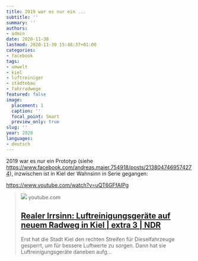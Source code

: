 ```yaml
---
title: 2019 war es nur ein ...
subtitle: ''
summary: ''
authors:
- admin
date: 2020-11-30
lastmod: 2020-11-30 15:48:37+01:00
categories:
- facebook
tags:
- umwelt
- kiel
- luftreiniger
- städtebau
- fahrradwege
featured: false
image:
  placement: 1
  caption: ''
  focal_point: Smart
  preview_only: true
slug: ''
year: 2020
languages:
- deutsch
---
```


2019 war es nur ein Prototyp (siehe https://www.facebook.com/andreas.maier.754918/posts/2138047469574274), inzwischen ist in Kiel der Wahnsinn in Serie gegangen:

https://www.youtube.com/watch?v=uQT6GFfAIPg
> [![](https://i.ytimg.com/vi/uQT6GFfAIPg/hqdefault.jpg)](https://www.youtube.com/watch?v=uQT6GFfAIPg)
> youtube.com
> ## [Realer Irrsinn: Luftreinigungsgeräte auf neuem Radweg in Kiel | extra 3 | NDR](https://www.youtube.com/watch?v=uQT6GFfAIPg)
>
>Erst hat die Stadt Kiel den rechten Streifen für Dieselfahrzeuge gesperrt, um für bessere Luftwerte zu sorgen. Dann hat sie Luftreinigungsgeräte daneben aufg...